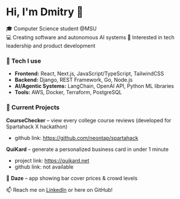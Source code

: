 # Hi, I'm Dmitry 👋  

🎓 Computer Science student @MSU  
💻 Creating software and autonomous AI systems
🚀 Interested in tech leadership and product development

### 🔧 Tech I use
- **Frontend:** React, Next.js, JavaScript/TypeScript, TailwindCSS  
- **Backend:** Django, REST Framework, Go, Node.js
- **AI/Agentic Systems:** LangChain, OpenAI API, Python ML libraries
- **Tools:** AWS, Docker, Terraform, PostgreSQL

### 📌 Current Projects
**CourseChecker** – view every college course reviews (developed for Spartahack X hackathon)
- github link: https://github.com/neontap/spartahack
  
**QuiKard** – generate a personalized business card in under 1 minute
- project link: https://quikard.net
- github link: not available
    
🍹 **Daze** – app showing bar cover prices & crowd levels

📫 Reach me on [LinkedIn](https://linkedin.com/in/stdmitry04) or here on GitHub!
